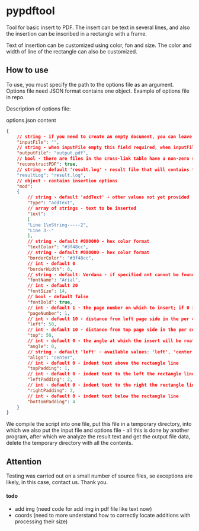 # pypdftool

Tool for basic insert to PDF. The insert can be text in several lines, and also the insertion can be inscribed in a rectangle with a frame.

Text of insertion can be customized using color, fon and size. The color and width of line of the rectangle can also be customized.

## How to use

To use, you must specify the path to the options file as an argument. Options file need JSON format contains one object. Example of options file in repo.

Description of options file:

options.json content
````json
{
	// string - if you need to create an empty document, you can leave this field blank
	"inputFile": "",
	// string - when inputFile empty this field required, when inputFile filled you can leave this field blank and result will saved in inputFile
	"outputFile": "output.pdf",
	// bool - there are files in the cross-link table have a non-zero symbol in the first line (example "xref \n 1 7"), True in this field will mean that first number of the line following the xref will be replaced by 0 (example "xref \n 0 7")
	"reconstructPDF": true,
	// string - default 'result.log' - result file that will contains fields: "result" (bool) and "errorText" (string)
	"resultLog": "result.log",
	// object - contains insertion options
	"mod": 
	{
		// string - default 'addText' - other values not yet provided
		"type": "addText",
		// array of strings - text to be inserted
		"text": 
		[
		"Line 1\nString-----2",
		"Line 3--"
		],
		// string - default #000000 - hex color format
		"textColor": "#3f48cc",
		// string - default #000000 - hex color format
		"borderColor": "#3f48cc",
		// int - default 0
		"borderWidth": 0,
		// string - default: Verdana - if specified ont cannot be found in the system, the default font will be used, if it cannot be found in the system, we will try get the font from the pdf document and use it
		"fontName": "Arial",
		// int - default 20
		"fontSize": 14,
		// bool - default false
		"fontBold": true,
		// int - default 1 - the page number on which to insert; if 0 is specified, the insert will be placed on each page
		"pageNumber": 1,
		// int - default 10 - distance from left page side in the per cent
		"left": 50,
		// int - default 10 - distance from top page side in the per cent
		"top": 50,
		// int - default 0 - the angle at which the insert will be roated counterclockwise
		"angle": 0,
		// string - default 'left' - available values: 'left', 'center', 'right' - text alignment in the rectangle frame
		"align": "center",
		// int - default 0 - indent text above the rectangle line
		"topPadding": 1,
		// int - default 0 - indent text to the left the rectangle line
		"leftPadding": 2,
		// int - default 0 - indent text to the right the rectangle line
		"rightPadding": 3,
		// int - default 0 - indent text below the rectangle line
		"bottomPadding": 4
	}
}
````
We compile the script into one file, put this file in a temporary directory, into which we also put the input file and options file - all this is done by another program, after which we analyze the result text and get the output file data, delete the temporary directory with all the contents.

## Attention

Testing was carried out on a small number of source files, so exceptions are likely, in this case, contact us. Thank you.

#### todo

- add img (need code for add img in pdf file like text now)
- coords (need to more understand how to correctly locate additions with processing their size)
